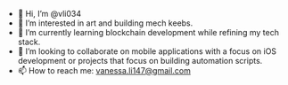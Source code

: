 - 👋 Hi, I’m @vli034
- 👀 I’m interested in art and building mech keebs.
- 🌱 I’m currently learning blockchain development while refining my tech stack.
- 💞️ I’m looking to collaborate on mobile applications with a focus on iOS development or projects that focus on building automation scripts.
- 📫 How to reach me: vanessa.li147@gmail.com

<!---
vli034/vli034 is a ✨ special ✨ repository because its `README.md` (this file) appears on your GitHub profile.
You can click the Preview link to take a look at your changes.
--->
